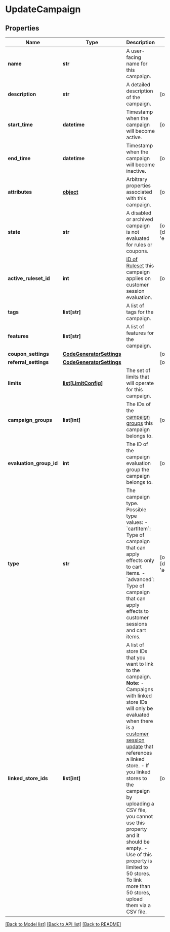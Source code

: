 # UpdateCampaign

## Properties
Name | Type | Description | Notes
------------ | ------------- | ------------- | -------------
**name** | **str** | A user-facing name for this campaign. | 
**description** | **str** | A detailed description of the campaign. | [optional] 
**start_time** | **datetime** | Timestamp when the campaign will become active. | [optional] 
**end_time** | **datetime** | Timestamp when the campaign will become inactive. | [optional] 
**attributes** | [**object**](.md) | Arbitrary properties associated with this campaign. | [optional] 
**state** | **str** | A disabled or archived campaign is not evaluated for rules or coupons.  | [optional] [default to 'enabled']
**active_ruleset_id** | **int** | [ID of Ruleset](https://docs.talon.one/management-api#operation/getRulesets) this campaign applies on customer session evaluation.  | [optional] 
**tags** | **list[str]** | A list of tags for the campaign. | 
**features** | **list[str]** | A list of features for the campaign. | 
**coupon_settings** | [**CodeGeneratorSettings**](CodeGeneratorSettings.md) |  | [optional] 
**referral_settings** | [**CodeGeneratorSettings**](CodeGeneratorSettings.md) |  | [optional] 
**limits** | [**list[LimitConfig]**](LimitConfig.md) | The set of limits that will operate for this campaign. | 
**campaign_groups** | **list[int]** | The IDs of the [campaign groups](https://docs.talon.one/docs/product/account/account-settings/managing-campaign-groups) this campaign belongs to.  | [optional] 
**evaluation_group_id** | **int** | The ID of the campaign evaluation group the campaign belongs to. | [optional] 
**type** | **str** | The campaign type. Possible type values:   - &#x60;cartItem&#x60;: Type of campaign that can apply effects only to cart items.   - &#x60;advanced&#x60;: Type of campaign that can apply effects to customer sessions and cart items.  | [optional] [default to 'advanced']
**linked_store_ids** | **list[int]** | A list of store IDs that you want to link to the campaign.  **Note:** - Campaigns with linked store IDs will only be evaluated when there is a [customer session update](https://docs.talon.one/integration-api#tag/Customer-sessions/operation/updateCustomerSessionV2) that references a linked store. - If you linked stores to the campaign by uploading a CSV file, you cannot use this property and it should be empty. - Use of this property is limited to 50 stores. To link more than 50 stores, upload them via a CSV file.  | [optional] 

[[Back to Model list]](../README.md#documentation-for-models) [[Back to API list]](../README.md#documentation-for-api-endpoints) [[Back to README]](../README.md)


